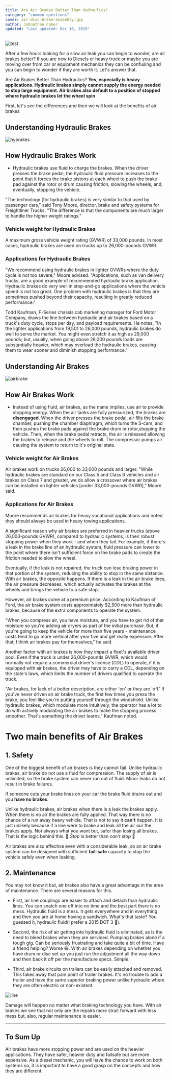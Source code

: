 ```yaml
---
title: Are Air Brakes Better Than Hydraulics?
category: "common questions"
cover: air-disc-brake-assembly.jpg
author: Johnathan Coker
updated: "Last updated: Dec 10, 2019"
---
```


![test](./air-disc-brake-assembly.jpg)

After a few hours looking for a slow air leak you can begin to wonder, are air brakes better? If you are new to Diesels or heavy truck or maybe you are moving over from car or equipment mechanics they can be confusing and you can begin to wonder if they are worth it. Let's answer that.

Are Air Brakes Better Than Hydraulics? **Yes, especially is heavy applications. Hydraulic brakes simply cannot supply the energy needed to stop large equipment. Air brakes also default to a position of stopped where hydraulic brakes let the wheel spin**

First, let's see the differences and then we will look at the benefits of air brakes

## Understanding Hydraulic Brakes

![hybrakes](./Hy.jpg)

## How Hydraulic Brakes Work

- Hydraulic brakes use fluid to charge the brakes. When the driver presses the brake pedal, the hydraulic fluid pressure increases to the point that it forces the brake pistons at each wheel to push the brake pad against the rotor or drum causing friction, slowing the wheels, and, eventually, stopping the vehicle.

"The technology [for hydraulic brakes] is very similar to that used by passenger cars," said Tony Moore, director, brake and safety systems for Freightliner Trucks. "The difference is that the components are much larger to handle the higher weight ratings."

### Vehicle weight for Hydraulic Brakes

A maximum gross vehicle weight rating (GVWR) of 33,000 pounds. In most cases, hydraulic brakes are used on trucks up to 26,000-pounds GVWR.

### Applications for Hydraulic Brakes

"We recommend using hydraulic brakes in lighter GVWRs where the duty cycle is not too severe," Moore advised. "Applications, such as van delivery trucks, are a good example of recommended hydraulic brake application. Hydraulic brakes do very well in stop-and-go applications where the vehicle speed is not too great. One problem with hydraulic brakes is that they are sometimes pushed beyond their capacity, resulting in greatly reduced performance."

Todd Kaufman, F-Series chassis cab marketing manager for Ford Motor Company, draws the line between hydraulic and air brakes based on a truck's duty cycle, stops per day, and payload requirements. He notes, "In the lighter applications from 19,501 to 26,000 pounds, hydraulic brakes do well to serve the market. You might even stretch it as high as 29,000 pounds; but, usually, when going above 26,000 pounds loads are substantially heavier, which may overload the hydraulic brakes, causing them to wear sooner and diminish stopping performance."

## Understanding Air Brakes

![airbrake](./bendix.png)

## How Air Brakes Work

- Instead of using fluid, air brakes, as the name implies, use air to provide stopping energy. When the air tanks are fully pressurized, the brakes are **disengaged**. When the driver presses the brake pedal, air fills the brake chamber, pushing the chamber diaphragm, which turns the S-cam, and then pushes the brake pads against the brake drum or rotor,stopping the vehicle. Then, when the brake pedal retracts, the air is released allowing the brakes to release and the wheels to roll. The compressor pumps air causing the system to return to it's original state.

### Vehicle weight for Air Brakes

Air brakes work on trucks 26,000 to 33,000 pounds and larger. "While hydraulic brakes are standard on our Class 5 and Class 6 vehicles and air brakes on Class 7 and greater, we do allow a crossover where air brakes can be installed on lighter vehicles [under 33,000-pounds GVWR]," Moore said.

### Applications for Air Brakes

Moore recommends air brakes for heavy vocational applications and noted they should always be used in heavy towing applications.

A significant reason why air brakes are preferred in heavier trucks (above 26,000-pounds GVWR), compared to hydraulic systems, is their robust stopping power when they work - and when they fail. For example, if there's a leak in the brake line of an hydraulic system, fluid pressure can lower to the point where there isn't sufficient force on the brake pads to create the friction needed to slow the wheel.

Eventually, if the leak is not repaired, the truck can lose braking power in that portion of the system, reducing the ability to stop in the same distance. With air brakes, the opposite happens. If there is a leak in the air brake lines, the air pressure decreases, which actually activates the brakes at the wheels and brings the vehicle to a safe stop.

However, air brakes come at a premium price. According to Kaufman of Ford, the air brake system costs approximately \$2,500 more than hydraulic brakes, because of the extra components to operate the system.

"When you compress air, you have moisture, and you have to get rid of that moisture so you're adding air dryers as part of the initial purchase. But, if you're going to keep the vehicle for more than five years - maintenance costs tend to go more vertical after year five and get really expensive. After that, I think air brakes pay for themselves," he said.

Another factor with air brakes is how they impact a fleet's available driver pool. Even if the truck is under 26,000-pounds GVWR, which would normally not require a commercial driver's license (CDL) to operate, if it is equipped with air brakes, the driver may have to carry a CDL, depending on the state's laws, which limits the number of drivers qualified to operate the truck.

"Air brakes, for lack of a better description, are either 'on' or they are 'off.' If you've never driven an air brake truck, the first few times you press the brake, you feel like you're putting yourself through the windshield. Unlike hydraulic brakes, which modulate more intuitively, the operator has a lot to do with actively modulating the air brakes to make the stopping process smoother. That's something the driver learns," Kaufman noted.

# Two main benefits of Air Brakes

## 1. Safety

One of the biggest benefit of air brakes is they cannot fail. Unlike hydraulic brakes, air brake do not use a fluid for compression. The supply of air is unlimited, so the brake system can never run out of fluid. Minor leaks do not result in brake failures.

If someone cuts your brake lines on your car the brake fluid drains out and you **have no brakes**.

Unlike hydraulic brakes, air brakes when there is a leak the brakes apply. When there is no air the brakes are fully applied. That way there is no chance of a run away heavy vehicle. That is not to say it **can't** happen. It is just unlikely because if a line were to brake and leak all the air our the brakes apply. Not always what you want but, safer than losing all brakes. That is the logic behind this. 🛑 _Stop_ is better than _can't stop_ 🛑

Air brakes are also effective even with a considerable leak, so an air brake system can be designed with sufficient **fail-safe** capacity to stop the vehicle safely even when leaking.

## 2. Maintenance

You may not know it but, air brakes also have a great advantage in the area of maintenance. There are several reasons for this.

- First, air line couplings are easier to attach and detach than hydraulic lines. You can snatch one off into no time and the best part there is no mess. Hydraulic fluid is a mess. It gets everywhere and in everything and then you are at home having a sandwich. What's that taste? You guessed it, hydraulic fluid(I prefer a 2015 DOT 3 🍷).

- Second, the risk of air getting into hydraulic fluid is eliminated, as is the need to bleed brakes when they are serviced. Pumping brakes alone if a tough gig. Can be seriously frustrating and take quite a bit of time. Have a friend helping? Worse 😆. With air brakes depending on whether you have drum or disc set up you just run the adjustment all the way down and then back it off per the manufacture specs. Simple.

- Third, air brake circuits on trailers can be easily attached and removed. This takes away that pain point of trailer brakes. It's no trouble to add a trailer and have the same superior braking power unlike hydraulic where they are often electric or non-existent.

![line](./hqdefault.jpg)

Damage will happen no matter what braking technology you have. With air brakes we see that not only are the repairs more strait forward with less mess but, also, regular maintenance is easier.

---

## To Sum Up

Air brakes have more stopping power and are used on the heavier applications. They have safer, heavier duty and failsafe but are more expensive. As a diesel mechanic, you will have the chance to work on both systems so, it is important to have a good grasp on the concepts and how they are different.
